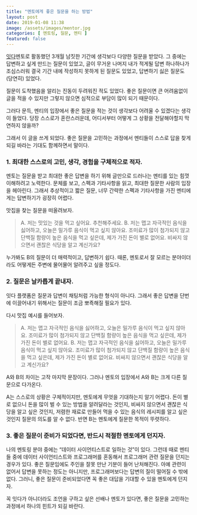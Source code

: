 ```yaml
---
title: "멘토에게 좋은 질문을 하는 방법"
layout: post
date: 2019-01-08 11:38
image: /assets/images/mentor.jpg
categories: [ 멘토링, 질문, 멘티 ]
featured: false
---
```


[잇다](https://www.itdaa.net/)멘토로 활동했던 3개월 남짓한 기간에 생각보다 다양한 질문을 받았다. 그 중에는 답변하고 싶게 만드는 질문이 있었고, 글이 무거운 나머지 내가 적게될 답변 하나하나가 조심스러워 결국 기간 내에 작성하지 못하게 된 질문도 있었고, 답변하기 싫은 질문도 (당연히) 있었다.

질문이 도착했음을 알리는 진동이 두려워진 적도 있었다. 좋은 질문이면 큰 어려움없이 글을 적을 수 있지만 그렇지 않으면 심적으로 부담이 많이 되기 때문이다. 

그러다 문득, 멘티의 입장에서 좋은 질문을 적는 것이 생각보다 어려울 수 있겠다는 생각이 들었다. 당장 스스로가 혼란스러운데, 어디서부터 어떻게 그 상황을 전달해야할지 막연하지 않을까? 

그래서 이 글을 쓰게 되었다. 좋은 질문을 고민하는 과정에서 멘티들이 스스로 답을 찾게되길 바라는 기대도 함께하면서 말이다.

<div class="breaker"></div>

### 1. 최대한 스스로의 고민, 생각, 경험을 구체적으로 적자.

멘토는 질문을 받고 최대한 좋은 답변을 하기 위해 글만으로 드러나는 멘티를 있는 힘껏 이해하려고 노력한다. 문체를 보고, 스펙과 기타사항을 읽고, 최대한 질문한 사람의 입장을 헤아린다. 그래서 추상적이고 짧은 질문, 너무 간략한 스펙과 기타사항을 가진 멘티에게는 답변하기가 굉장히 어렵다. 

맛집을 찾는 질문을 떠올려보자. 

> A. 저는 맛있는 것을 먹고 싶어요. 추천해주세요.
> B. 저는 맵고 자극적인 음식을 싫어하고, 오늘은 밀가루 음식이 먹고 싶지 않아요. 조미료가 많이 첨가되지 않고 단백질 함량이 높은 음식을 먹고 싶은데, 제가 가진 돈이 별로 없어요. 비싸지 않으면서 괜찮은 식당을 알고 계신가요?

누가봐도 B의 질문이 더 매력적이고, 답변하기 쉽다. 때론, 멘토로서 잘 모르는 분야이더라도 어떻게든 주변에 물어물어 알려주고 싶을 정도다. 

### 2. 질문은 날카롭게 끝내자.

잇다 플랫폼은 질문과 답변이 채팅처럼 가능한 형식이 아니다. 그래서 좋은 답변을 단번에 이끌어내기 위해서는 질문이 조금 뽀죡해질 필요가 있다. 

다시 맛집 예시를 들어보자.

> A. 저는 맵고 자극적인 음식을 싫어하고, 오늘은 밀가루 음식이 먹고 싶지 않아요. 조미료가 많이 첨가되지 않고 단백질 함량이 높은 음식을 먹고 싶은데, 제가 가진 돈이 별로 없어요.
> B. 저는 맵고 자극적인 음식을 싫어하고, 오늘은 밀가루 음식이 먹고 싶지 않아요. 조미료가 많이 첨가되지 않고 단백질 함량이 높은 음식을 먹고 싶은데, 제가 가진 돈이 별로 없어요. 비싸지 않으면서 괜찮은 식당을 알고 계신가요?

A와 B의 차이는 고작 마지막 문장이다. 그러나 멘토의 입장에서 A와 B는 크게 다른 질문으로 다가온다. 

A는 스스로의 상황은 구체적이지만, 멘토에게 무엇을 기대하는지 알기 어렵다. 돈이 별로 없으니 돈을 많이 벌 수 있는 방법을 알려달라는 것인지, 비싸지 않으면서 괜찮은 식당을 알고 싶은 것인지, 저렴한 재료로 만들어 먹을 수 있는 음식의 레시피를 알고 싶은 것인지 질문의 의도를 알 수 없다. 반면 B는 멘토에게 질문한 목적이 뚜렷하다. 

### 3. 좋은 질문이 준비가 되었다면, 반드시 적절한 멘토에게 던지자.

나의 멘토링 분야 중에는 “데이터 사이언티스트로 일하는 것”이 있다. 그런데 때로 멘티들 중에 데이터 사이언티스트와 프로그래머를 혼동해서 프로그래머 관련 질문을 던지는 경우가 있다. 좋은 질문임에도 주인을 잘못 만난 기분이 들어 난처해진다. 아예 관련이 없어서 답변을 못하는 정도는 아니지만, 프로그래머보다는 답변의 질이 떨어질 수 밖에 없다. 그러니, 좋은 질문이 준비되었다면 꼭 좋은 대답을 기대할 수 있을 멘토에게 던지자.

<div class="breaker"></div>

꼭 잇다가 아니더라도 조언을 구하고 싶은 선배나 멘토가 있다면, 좋은 질문을 고민하는 과정에서 하나의 힌트가 되길 바란다. 